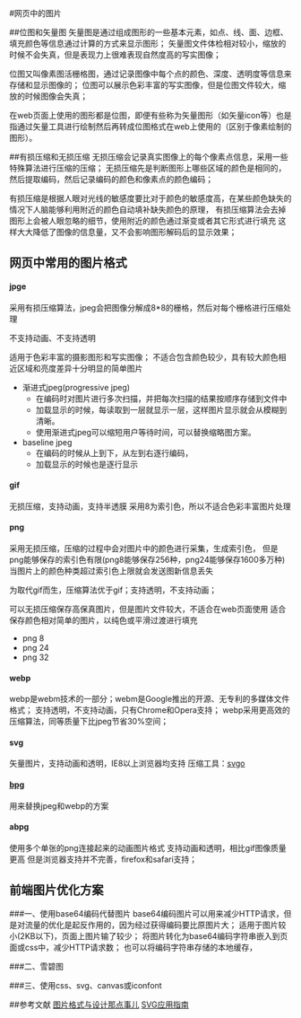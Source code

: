 #网页中的图片

##位图和矢量图
矢量图是通过组成图形的一些基本元素，如点、线、面、边框、填充颜色等信息通过计算的方式来显示图形；
矢量图文件体检相对较小，缩放的时候不会失真，但是表现力上很难表现自然度高的写实图像；

位图又叫像素图活栅格图，通过记录图像中每个点的颜色、深度、透明度等信息来存储和显示图像的；
位图可以展示色彩丰富的写实图像，但是位图文件较大，缩放的时候图像会失真；

在web页面上使用的图形都是位图，即便有些称为矢量图形（如矢量icon等）也是指通过矢量工具进行绘制然后再转成位图格式在web上使用的（区别于像素绘制的图形）。


##有损压缩和无损压缩
无损压缩会记录真实图像上的每个像素点信息，采用一些特殊算法进行压缩的压缩；
无损压缩先是判断图形上哪些区域的颜色是相同的，然后提取编码，然后记录编码的颜色和像素点的颜色编码；

有损压缩是根据人眼对光线的敏感度要比对于颜色的敏感度高，在某些颜色缺失的情况下人脑能够利用附近的颜色自动填补缺失颜色的原理，
有损压缩算法会去掉图形上会被人眼忽略的细节，使用附近的颜色通过渐变或者其它形式进行填充
这样大大降低了图像的信息量，又不会影响图形解码后的显示效果；

## 网页中常用的图片格式

#### jpge
采用有损压缩算法，jpeg会把图像分解成8*8的栅格，然后对每个栅格进行压缩处理

不支持动画、不支持透明

适用于色彩丰富的摄影图形和写实图像；
不适合包含颜色较少，具有较大颜色相近区域和亮度差异十分明显的简单图片

+ 渐进式jpeg(progressive jpeg)
	* 在编码时对图片进行多次扫描，并把每次扫描的结果按顺序存储到文件中
	* 加载显示的时候，每读取到一层就显示一层，这样图片显示就会从模糊到清晰。
	* 使用渐进式jpeg可以缩短用户等待时间，可以替换缩略图方案。
+ baseline jpeg
	* 在编码的时候从上到下，从左到右逐行编码，
	* 加载显示的时候也是逐行显示

#### gif
无损压缩，支持动画，支持半透膜
采用8为索引色，所以不适合色彩丰富图片处理
#### png
采用无损压缩，压缩的过程中会对图片中的颜色进行采集，生成索引色，
但是png能够保存的索引色有限(png8能够保存256种，png24能够保存1600多万种)
当图片上的颜色种类超过索引色上限就会发送图新信息丢失

为取代gif而生，压缩算法优于gif；支持透明，不支持动画；

可以无损压缩保存高保真图片，但是图片文件较大，不适合在web页面使用
适合保存颜色相对简单的图片，以纯色或平滑过渡进行填充

+ png 8
+ png 24
+ png 32

#### webp
webp是webm技术的一部分；webm是Google推出的开源、无专利的多媒体文件格式；
支持透明，不支持动画，只有Chrome和Opera支持；
webp采用更高效的压缩算法，同等质量下比jpeg节省30%空间；

#### svg
矢量图片，支持动画和透明，IE8以上浏览器均支持
压缩工具：[svgo](https://github.com/svg/svgo)

#### [bpg](http://bellard.org/bpg/)
用来替换jpeg和webp的方案

#### abpg
使用多个单张的png连接起来的动画图片格式
支持动画和透明，相比gif图像质量更高
但是浏览器支持并不完善，firefox和safari支持；


## 前端图片优化方案

###一、使用base64编码代替图片
base64编码图片可以用来减少HTTP请求，但是对流量的优化是起反作用的，因为经过获得编码要比原图片大；
适用于图片较小(2KB以下)，页面上图片输了较少；
将图片转化为base64编码字符串嵌入到页面或css中，减少HTTP请求数；
也可以将编码字符串存储的本地缓存，

###二、雪碧图

###三、使用css、svg、canvas或iconfont

##参考文献
[图片格式与设计那点事儿](http://ued.taobao.org/blog/2010/12/jpg_png/)
[SVG应用指南](https://svgontheweb.com/zh/)